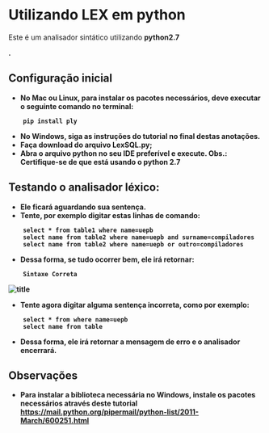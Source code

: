 
# Utilizando LEX em python

Este é um analisador sintático utilizando <b>python2.7</p>.

## Configuração inicial
+ No <b>Mac</b> ou <b>Linux</b>, para instalar os pacotes necessários, deve executar o seguinte comando no terminal:
```
	pip install ply
```
+ No <b>Windows</b>, siga as instruções do tutorial no final destas anotações.
+ Faça download do arquivo <b>LexSQL.py</b>;
+ Abra o arquivo python no seu IDE preferível e execute. <b>Obs.: Certifique-se de que está usando o python 2.7</b>

## Testando o analisador léxico:
+ Ele ficará aguardando sua sentença.
+ Tente, por exemplo digitar estas linhas de comando:
```
	select * from table1 where name=uepb
	select name from table2 where name=uepb and surname=compiladores
	select name from table2 where name=uepb or outro=compiladores
```
+ Dessa forma, se tudo ocorrer bem, ele irá retornar:
```
	Sintaxe Correta
```

![title](https://github.com/alkofabricio/lex-yacc/blob/master/Captura%20de%20Tela%202017-12-22%20a%CC%80s%2001.40.03.png)
+ Tente agora digitar alguma sentença incorreta, como por exemplo:
```
	select * from where name=uepb
	select name from table
```
+ Dessa forma, ele irá retornar a mensagem de erro e o analisador encerrará.

## Observações
+ Para instalar a biblioteca necessária no Windows, instale os pacotes necessários através deste tutorial
https://mail.python.org/pipermail/python-list/2011-March/600251.html
